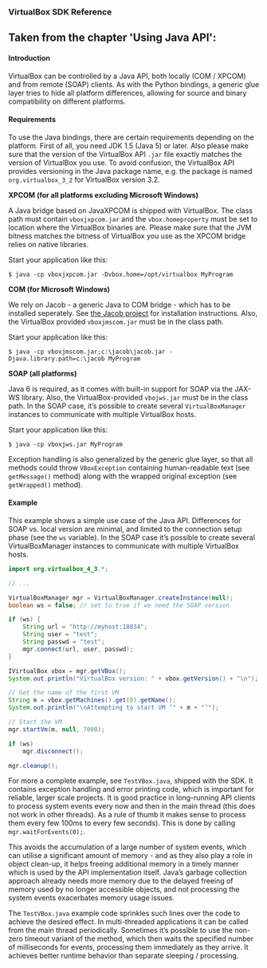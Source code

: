 

### VirtualBox SDK Reference

Taken from the chapter 'Using Java API':
---
#### Introduction
VirtualBox can be controlled by a Java API, both locally (COM / XPCOM) and from remote (SOAP) clients. 
As with the Python bindings, a generic glue layer tries to hide all platform differences, allowing for source and 
binary compatibility on different platforms.

#### Requirements
To use the Java bindings, there are certain requirements depending on the platform. First of all, you need 
JDK 1.5 (Java 5) or later. Also please make sure that the version of the VirtualBox API `.jar` file exactly matches the 
version of VirtualBox you use. To avoid confusion, the VirtualBox API provides versioning in the Java package name, 
e.g. the package is named `org.virtualbox_3_2` for VirtualBox version 3.2.

**XPCOM (for all platforms excluding Microsoft Windows)**

A Java bridge based on JavaXPCOM is shipped with VirtualBox. 
The class path must contain `vboxjxpcom.jar` and the `vbox.homeproperty` must be set to location where the VirtualBox 
binaries are. Please make sure that the JVM bitness matches the bitness of VirtualBox you use as the XPCOM bridge 
relies on native libraries.

Start your application like this:
 
```$ java -cp vboxjxpcom.jar -Dvbox.home=/opt/virtualbox MyProgram```


**COM (for Microsoft Windows)**

We rely on Jacob - a generic Java to COM bridge - which has to be installed 
seperately. See [the Jacob project](http://sourceforge.net/projects/jacob-project/) for installation instructions. 
Also, the VirtualBox provided `vboxjmscom.jar` must be in the class path.

Start your application like this:
 
```$ java -cp vboxjmscom.jar;c:\jacob\jacob.jar -Djava.library.path=c:\jacob MyProgram```


**SOAP (all platforms)**

Java 6 is required, as it comes with built-in support for SOAP via the JAX-WS library. 
Also, the VirtualBox-provided `vbojws.jar` must be in the class path.  In the SOAP case, it’s possible to create 
several `VirtualBoxManager` instances to communicate with multiple VirtualBox hosts.

Start your application like this:
 
```$ java -cp vboxjws.jar MyProgram```

Exception handling is also generalized by the generic glue layer, so that all methods could throw `VBoxException` 
containing human-readable text (see `getMessage()` method) along with the wrapped original exception (see 
`getWrapped()` method).

#### Example
This example shows a simple use case of the Java API. Differences for SOAP vs. local version are minimal, and limited 
to the connection setup phase (see the `ws` variable). In the SOAP case it’s possible to create several 
VirtualBoxManager instances to communicate with multiple VirtualBox hosts.

```java
import org.virtualbox_4_3.*;

// ...

VirtualBoxManager mgr = VirtualBoxManager.createInstance(null);
boolean ws = false; // set to true if we need the SOAP version

if (ws) {
    String url = "http://myhost:18034";
    String user = "test";
    String passwd = "test";
    mgr.connect(url, user, passwd);
}

IVirtualBox vbox = mgr.getVBox();
System.out.println("VirtualBox version: " + vbox.getVersion() + "\n");

// Get the name of the first VM
String m = vbox.getMachines().get(0).getName();
System.out.println("\nAttempting to start VM ’" + m + "’");

// Start the VM
mgr.startVm(m, null, 7000);

if (ws)
    mgr.disconnect();

mgr.cleanup();
```
For more a complete example, see `TestVBox.java`, shipped with the SDK. It contains exception handling and error 
printing code, which is important for reliable, larger scale projects. It is good practice in long-running API clients 
to process system events every now and then in the main thread (this does not work in other threads). As a rule of 
thumb it makes sense to process them every few 100ms to every few seconds). This is done by calling 
`mgr.waitForEvents(0);`.

This avoids the accumulation of a large number of system events, which can utilise a significant amount of memory - and 
as they also play a role in object clean-up, it helps freeing additional memory in a timely manner which is used by the 
API implementation itself. Java’s garbage collection approach already needs more memory due to the delayed freeing of 
memory used by no longer accessible objects, and not processing the system events exacerbates memory usage issues.

The `TestVBox.java` example code sprinkles such lines over the code to achieve the desired effect. In multi-threaded 
applications it can be called from the main thread periodically. Sometimes it’s possible to use the non-zero timeout 
variant of the method, which then waits the specified number of milliseconds for events, processing them immediately as 
they arrive. It achieves better runtime behavior than separate sleeping / processing.
